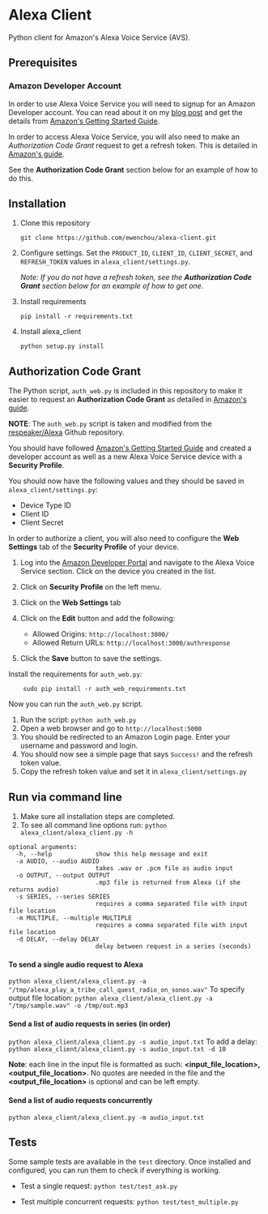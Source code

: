 # Alexa Client

Python client for Amazon's Alexa Voice Service (AVS).

## Prerequisites

### Amazon Developer Account

In order to use Alexa Voice Service you will need to signup for an Amazon Developer account. You can read about it on my [blog post](http://ewenchou.github.io/blog/2016/03/20/alexa-voice-service/) and get the details from [Amazon's Getting Started Guide](http://amzn.to/1Uui0QW).

In order to access Alexa Voice Service, you will also need to make an *Authorization Code Grant* request to get a refresh token. This is detailed in [Amazon's guide](https://developer.amazon.com/public/solutions/alexa/alexa-voice-service/docs/authorizing-your-alexa-enabled-product-from-a-website).

See the **Authorization Code Grant** section below for an example of how to do this.

## Installation

1. Clone this repository

    ```
    git clone https://github.com/ewenchou/alexa-client.git
    ```

2. Configure settings. Set the `PRODUCT_ID`, `CLIENT_ID`,  `CLIENT_SECRET`, and `REFRESH_TOKEN` values in `alexa_client/settings.py`.

    *Note: If you do not have a refresh token, see the __Authorization Code Grant__ section below for an example of how to get one.*

3. Install requirements

    ```
    pip install -r requirements.txt
    ```

4. Install alexa_client

    ```
    python setup.py install
    ```

## Authorization Code Grant

The Python script, `auth_web.py` is included in this repository to make it easier to request an **Authorization Code Grant** as detailed in [Amazon's guide](https://developer.amazon.com/public/solutions/alexa/alexa-voice-service/docs/authorizing-your-alexa-enabled-product-from-a-website).

**NOTE**: The `auth_web.py` script is taken and modified from the [respeaker/Alexa](https://github.com/respeaker/Alexa) Github repository.

You should have followed [Amazon's Getting Started Guide](http://amzn.to/1Uui0QW) and created a developer account as well as a new Alexa Voice Service device with a **Security Profile**.

You should now have the following values and they should be saved in `alexa_client/settings.py`:

* Device Type ID
* Client ID
* Client Secret

In order to authorize a client, you will also need to configure the **Web Settings** tab of the **Security Profile** of your device.

1. Log into the [Amazon Developer Portal](https://developer.amazon.com) and navigate to the Alexa Voice Service section. Click on the device you created in the list.
2. Click on **Security Profile** on the left menu.
3. Click on the **Web Settings** tab
4. Click on the **Edit** button and add the following:

    * Allowed Origins: `http://localhost:3000/`
    * Allowed Return URLs: `http://localhost:3000/authresponse`
5. Click the **Save** button to save the settings.

Install the requirements for `auth_web.py`:

        sudo pip install -r auth_web_requirements.txt

Now you can run the `auth_web.py` script.

1. Run the script: `python auth_web.py`
2. Open a web browser and go to `http://localhost:5000`
3. You should be redirected to an Amazon Login page. Enter your username and password and login.
4. You should now see a simple page that says `Success!` and the refresh token value.
5. Copy the refresh token value and set it in `alexa_client/settings.py`

## Run via command line

1. Make sure all installation steps are completed.
2. To see all command line options run: `python alexa_client/alexa_client.py -h`

```
optional arguments:
  -h, --help            show this help message and exit
  -a AUDIO, --audio AUDIO
                        takes .wav or .pcm file as audio input
  -o OUTPUT, --output OUTPUT
                        .mp3 file is returned from Alexa (if she returns audio)
  -s SERIES, --series SERIES
                        requires a comma separated file with input file location
  -m MULTIPLE, --multiple MULTIPLE
                        requires a comma separated file with input file location
  -d DELAY, --delay DELAY
                        delay between request in a series (seconds)
```

#### To send a single audio request to Alexa

`python alexa_client/alexa_client.py -a "/tmp/alexa_play_a_tribe_call_quest_radio_on_sonos.wav"`
To specify output file location:
`python alexa_client/alexa_client.py -a "/tmp/sample.wav" -o /tmp/out.mp3`

#### Send a list of audio requests in series (in order)

`python alexa_client/alexa_client.py -s audio_input.txt`
To add a delay:
`python alexa_client/alexa_client.py -s audio_input.txt -d 10`

**Note**: each line in the input file is formatted as such: **<input_file_location>,<output_file_location>**.
No quotes are needed in the file and the **<output_file_location>** is optional and can be left empty.
#### Send a list of audio requests concurrently

`python alexa_client/alexa_client.py -m audio_input.txt`

## Tests

Some sample tests are available in the `test` directory. Once installed and configured, you can run them to check if everything is working.

* Test a single request: `python test/test_ask.py`

* Test multiple concurrent requests: `python test/test_multiple.py`
